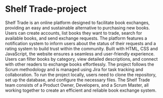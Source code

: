 # Shelf Trade-project
Shelf Trade is an online platform designed to facilitate book exchanges, providing an easy and sustainable alternative to purchasing new books. Users can create accounts, list books they want to trade, search for available books, and send exchange requests. The platform features a notification system to inform users about the status of their requests and a rating system to build trust within the community. Built with HTML, CSS and JavaScript, the website ensures a seamless and user-friendly experience. Users can filter books by category, view detailed descriptions, and connect with other readers to exchange books effortlessly. The project follows the Scrum methodology and is managed using Jira for task tracking and collaboration. To run the project locally, users need to clone the repository, set up the database, and configure the necessary files. The Shelf Trade team consists of a Product Owner, Developers, and a Scrum Master, all working together to create an efficient and reliable book exchange system.
